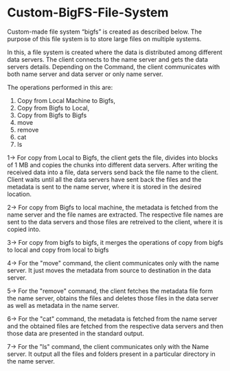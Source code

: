 # Custom-BigFS-File-System

Custom-made file system “bigfs” is created as described below. The purpose of this file system is to store large files on multiple systems.

In this, a file system is created where the data is distributed among different data servers.
The client connects to the name server and gets the data servers details.
Depending on the Command, the client communicates with both name server and data server or only name server.

The operations performed in this are: 
1. Copy from Local Machine to Bigfs,
2. Copy from Bigfs to Local,
3. Copy from Bigfs to Bigfs
4. move
5. remove
6. cat
7. ls

1-> For copy from Local to Bigfs, the client gets the file, divides into blocks of 1 MB and copies the chunks into different data servers.
After writing the received data into a file, data servers send back the file name to the client. Client waits until all the data servers have sent back the files and the metadata is sent to the name server, where it is stored in the desired location.

2-> For copy from Bigfs to local machine, the metadata is fetched from the name server and the file names are extracted. The respective file names are sent to the data servers and those files are retreived to the client, where it is copied into.

3-> For copy from bigfs to bigfs, it merges the operations of copy from bigfs to local and copy from local to bigfs

4-> For the "move" command, the client communicates only with the name server. It just moves the metadata from source to destination in the data server.

5-> For the "remove" command, the client fetches the metadata file form the name server, obtains the files and deletes those files in the data server as well as metadata in the name server.

6-> For the "cat" command, the metadata is fetched from the name server and the obtained files are fetched from the respective data servers and then those data are presented in the standard output.

7-> For the "ls" command, the client communicates only with the Name server. It output all the files and folders present in a particular directory in the name server.
